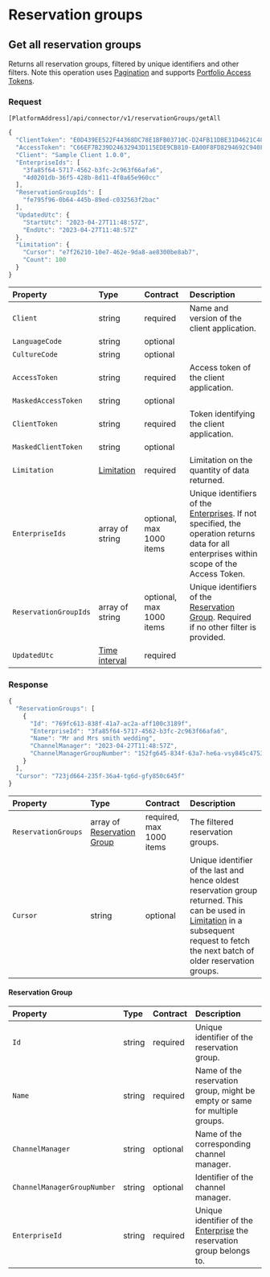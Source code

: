 # Reservation groups

## Get all reservation groups

Returns all reservation groups, filtered by unique identifiers and other filters. Note this operation uses [Pagination](https://mews-systems.gitbook.io/connector-api/guidelines/pagination/) and supports [Portfolio Access Tokens](https://mews-systems.gitbook.io/connector-api/guidelines/multi-property/).

### Request

`[PlatformAddress]/api/connector/v1/reservationGroups/getAll`

```javascript
{
  "ClientToken": "E0D439EE522F44368DC78E1BFB03710C-D24FB11DBE31D4621C4817E028D9E1D",
  "AccessToken": "C66EF7B239D24632943D115EDE9CB810-EA00F8FD8294692C940F6B5A8F9453D",
  "Client": "Sample Client 1.0.0",
  "EnterpriseIds": [
    "3fa85f64-5717-4562-b3fc-2c963f66afa6",
    "4d0201db-36f5-428b-8d11-4f0a65e960cc"
  ],
  "ReservationGroupIds": [
    "fe795f96-0b64-445b-89ed-c032563f2bac"
  ],
  "UpdatedUtc": {
    "StartUtc": "2023-04-27T11:48:57Z",
    "EndUtc": "2023-04-27T11:48:57Z"
  },
  "Limitation": {
    "Cursor": "e7f26210-10e7-462e-9da8-ae8300be8ab7",
    "Count": 100
  }
}
```

| Property | Type | Contract | Description |
| :-- | :-- | :-- | :-- |
| `Client` | string | required | Name and version of the client application. |
| `LanguageCode` | string | optional |  |
| `CultureCode` | string | optional |  |
| `AccessToken` | string | required | Access token of the client application. |
| `MaskedAccessToken` | string | optional |  |
| `ClientToken` | string | required | Token identifying the client application. |
| `MaskedClientToken` | string | optional |  |
| `Limitation` | [Limitation](../guidelines/pagination.md#limitation) | required | Limitation on the quantity of data returned. |
| `EnterpriseIds` | array of string | optional, max 1000 items | Unique identifiers of the [Enterprises](https://mews-systems.gitbook.io/connector-api/operations/enterprises/#enterprise). If not specified, the operation returns data for all enterprises within scope of the Access Token. |
| `ReservationGroupIds` | array of string | optional, max 1000 items | Unique identifiers of the [Reservation Group](https://mews-systems.gitbook.io/connector-api/operations/#reservation-group). Required if no other filter is provided. |
| `UpdatedUtc` | [Time interval](_objects.md#time-interval) | required |  |

### Response

```javascript
{
  "ReservationGroups": [
    {
      "Id": "769fc613-838f-41a7-ac2a-aff100c3189f",
      "EnterpriseId": "3fa85f64-5717-4562-b3fc-2c963f66afa6",
      "Name": "Mr and Mrs smith wedding",
      "ChannelManager": "2023-04-27T11:48:57Z",
      "ChannelManagerGroupNumber": "152fg645-834f-63a7-he6a-vsy845c4753a"
    }
  ],
  "Cursor": "723jd664-235f-36a4-tg6d-gfy850c645f"
}
```

| Property | Type | Contract | Description |
| :-- | :-- | :-- | :-- |
| `ReservationGroups` | array of [Reservation Group](#ReservationGroup) | required, max 1000 items | The filtered reservation groups. |
| `Cursor` | string | optional | Unique identifier of the last and hence oldest reservation group returned. This can be used in [Limitation](https://mews-systems.gitbook.io/connector-api/guidelines/pagination/#limitation) in a subsequent request to fetch the next batch of older reservation groups. |

#### Reservation Group

| Property | Type | Contract | Description |
| :-- | :-- | :-- | :-- |
| `Id` | string | required | Unique identifier of the reservation group. |
| `Name` | string | required | Name of the reservation group, might be empty or same for multiple groups. |
| `ChannelManager` | string | optional | Name of the corresponding channel manager. |
| `ChannelManagerGroupNumber` | string | optional | Identifier of the channel manager. |
| `EnterpriseId` | string | required | Unique identifier of the [Enterprise](https://mews-systems.gitbook.io/connector-api/operations/enterprises/#enterprise) the reservation group belongs to. |
